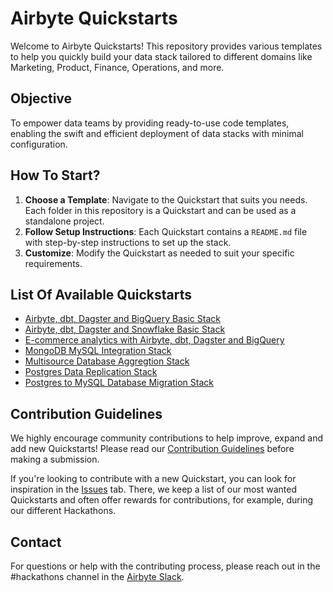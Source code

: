 # Airbyte Quickstarts

Welcome to Airbyte Quickstarts! This repository provides various templates to help you quickly build your data stack tailored to different domains like Marketing, Product, Finance, Operations, and more.

## Objective

To empower data teams by providing ready-to-use code templates, enabling the swift and efficient deployment of data stacks with minimal configuration.

## How To Start?

1. **Choose a Template**: Navigate to the Quickstart that suits you needs. Each folder in this repository is a Quickstart and can be used as a standalone project.
2. **Follow Setup Instructions**: Each Quickstart contains a `README.md` file with step-by-step instructions to set up the stack.
3. **Customize**: Modify the Quickstart as needed to suit your specific requirements.

## List Of Available Quickstarts

- [Airbyte, dbt, Dagster and BigQuery Basic Stack](./airbyte_dbt_dagster)
- [Airbyte, dbt, Dagster and Snowflake Basic Stack](./airbyte_dbt_dagster_snowflake)
- [E-commerce analytics with Airbyte, dbt, Dagster and BigQuery](./ecommerce_analytics_bigquery)
- [MongoDB MySQL Integration Stack](./mongodb_mysql_integration)
- [Multisource Database Aggregtion Stack](./multisource_aggregation)
- [Postgres Data Replication Stack](./postgres_data_replication)
- [Postgres to MySQL Database Migration Stack](./postgres_to_mysql_migration)

## Contribution Guidelines

We highly encourage community contributions to help improve, expand and add new Quickstarts! Please read our [Contribution Guidelines](CONTRIBUTING.md) before making a submission.

If you're looking to contribute with a new Quickstart, you can look for inspiration in the [Issues](https://github.com/airbytehq/quickstarts/issues) tab. There, we keep a list of our most wanted Quickstarts and often offer rewards for contributions, for example, during our different Hackathons.

## Contact

For questions or help with the contributing process, please reach out in the #hackathons channel in the [Airbyte Slack](https://airbytehq.slack.com/).